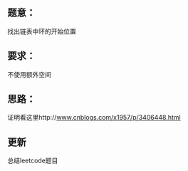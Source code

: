 ## 题意：
找出链表中环的开始位置

## 要求：
不使用额外空间

## 思路：
证明看这里http://www.cnblogs.com/x1957/p/3406448.html

## 更新
总结leetcode题目

